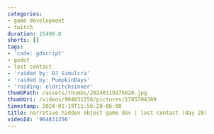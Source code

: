 ```yaml
---
categories:
- game development
- twitch
duration: 15490.0
shorts: []
tags:
- 'code: gdscript'
- godot
- lost contact
- 'raided by: DJ_Simulcra'
- 'raided by: PumpkinDays'
- 'raiding: eldritchsinner'
thumbPath: /assets/thumbs/20240119175628.jpg
thumbUri: /videos/904831256/pictures/1785704389
timestamp: 2024-01-19T11:56:28-06:00
title: narrative hidden object game dev | lost contact (day 28)
videoId: '904831256'
---
```

